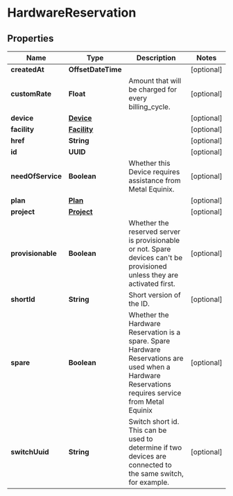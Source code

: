 

# HardwareReservation


## Properties

| Name | Type | Description | Notes |
|------------ | ------------- | ------------- | -------------|
|**createdAt** | **OffsetDateTime** |  |  [optional] |
|**customRate** | **Float** | Amount that will be charged for every billing_cycle. |  [optional] |
|**device** | [**Device**](Device.md) |  |  [optional] |
|**facility** | [**Facility**](Facility.md) |  |  [optional] |
|**href** | **String** |  |  [optional] |
|**id** | **UUID** |  |  [optional] |
|**needOfService** | **Boolean** | Whether this Device requires assistance from Metal Equinix. |  [optional] |
|**plan** | [**Plan**](Plan.md) |  |  [optional] |
|**project** | [**Project**](Project.md) |  |  [optional] |
|**provisionable** | **Boolean** | Whether the reserved server is provisionable or not. Spare devices can&#39;t be provisioned unless they are activated first. |  [optional] |
|**shortId** | **String** | Short version of the ID. |  [optional] |
|**spare** | **Boolean** | Whether the Hardware Reservation is a spare. Spare Hardware Reservations are used when a Hardware Reservations requires service from Metal Equinix |  [optional] |
|**switchUuid** | **String** | Switch short id. This can be used to determine if two devices are connected to the same switch, for example. |  [optional] |



